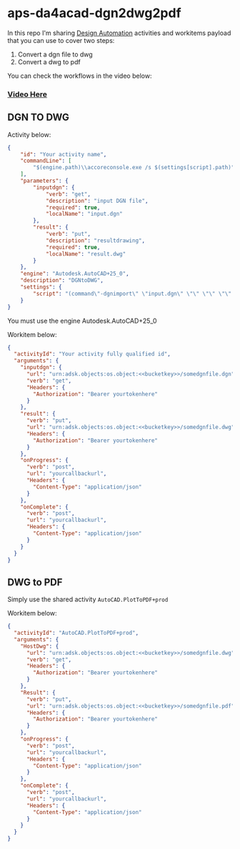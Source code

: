 # aps-da4acad-dgn2dwg2pdf

In this repo I'm sharing [Design Automation](https://aps.autodesk.com/developer/overview/design-automation-api) activities and workitems payload that you can use to cover two steps:

1. Convert a dgn file to dwg
2. Convert a dwg to pdf

You can check the workflows in the video below:

### [Video Here]()

## DGN TO DWG
Activity below:
```json
{
	"id": "Your activity name",
	"commandLine": [
		"$(engine.path)\\accoreconsole.exe /s $(settings[script].path)"
	],
	"parameters": {
		"inputdgn": {
			"verb": "get",
			"description": "input DGN file",
			"required": true,
			"localName": "input.dgn"
		},
		"result": {
			"verb": "put",
			"description": "resultdrawing",
			"required": true,
			"localName": "result.dwg"
		}
	},
	"engine": "Autodesk.AutoCAD+25_0",
	"description": "DGNtoDWG",
	"settings": {
		"script": "(command\"-dgnimport\" \"input.dgn\" \"\" \"\" \"\" \"save\" \"result.dwg\")\n"
	}
}
```
You must use the engine Autodesk.AutoCAD+25_0

Workitem below:

```json
{
  "activityId": "Your activity fully qualified id",
  "arguments": {
    "inputdgn": {
      "url": "urn:adsk.objects:os.object:<<bucketkey>>/somedgnfile.dgn",
      "verb": "get",
      "Headers": {
        "Authorization": "Bearer yourtokenhere"
      }
    },
    "result": {
      "verb": "put",
      "url": "urn:adsk.objects:os.object:<<bucketkey>>/somedgnfile.dwg",
      "Headers": {
        "Authorization": "Bearer yourtokenhere"
      }
    },
    "onProgress": {
      "verb": "post",
      "url": "yourcallbackurl",
      "Headers": {
        "Content-Type": "application/json"
      }
    },
    "onComplete": {
      "verb": "post",
      "url": "yourcallbackurl",
      "Headers": {
        "Content-Type": "application/json"
      }
    }
  }
}
```

## DWG to PDF 

Simply use the shared activity `AutoCAD.PlotToPDF+prod`

Workitem below:
```json
{
  "activityId": "AutoCAD.PlotToPDF+prod",
  "arguments": {
    "HostDwg": {
      "url": "urn:adsk.objects:os.object:<<bucketkey>>/somedgnfile.dwg",
      "verb": "get",
      "Headers": {
        "Authorization": "Bearer yourtokenhere"
      }
    },
    "Result": {
      "verb": "put",
      "url": "urn:adsk.objects:os.object:<<bucketkey>>/somedgnfile.pdf",
      "Headers": {
        "Authorization": "Bearer yourtokenhere"
      }
    },
    "onProgress": {
      "verb": "post",
      "url": "yourcallbackurl",
      "Headers": {
        "Content-Type": "application/json"
      }
    },
    "onComplete": {
      "verb": "post",
      "url": "yourcallbackurl",
      "Headers": {
        "Content-Type": "application/json"
      }
    }
  }
}
```
